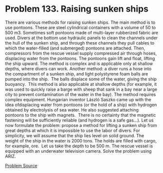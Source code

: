 # Problem 133. Raising sunken ships

There are various methods for raising sunken ships. The main method is to use pontoons. These are steel cylindrical containers with a volume of 50 to 500 m3. Sometimes soft pontoons made of multi-layer rubberized fabric are used. Divers at the bottom use hydraulic panels to clean the channels under the hull of the sunken ship, and through these channels they pull cables to which the water-filled (and submerged) pontoons are attached. Then, compressors from the rescue vessel supply compressed air through hoses, displacing water from the pontoons. The pontoons gain lift and float, lifting the ship upward. The method is complex and is applicable only at shallow depths, where divers can work. Another method: a diver runs a hose into the compartment of a sunken ship, and light polystyrene foam balls are pumped into the ship.  The balls displace some of the water, giving the ship buoyancy.  This method is also applicable at shallow depths (for example, it was used to quickly raise a barge with sheep that sank in a bay near a large city to prevent contamination of the water in the bay). The method requires complex equipment. Hungarian inventor László Saszko came up with the idea of ​​displacing water from pontoons (or the hold of a ship) with hydrogen obtained by electrolysis of sea water. He also suggested attaching pontoons to the ship with magnets.  There is no certainty that the magnetic fastening will be sufficiently reliable (and hydrogen is a safe gas...). Let us now formulate the problem: propose a method for lifting a sunken ship from great depths at which it is impossible to use the labor of divers. For simplicity, we will assume that the ship lies level on solid ground. The weight of the ship in the water is 2000 tons. The holds are filled with cargo, for example, ore.  Let us take the depth to be 500 m. The rescue vessel is equipped with an underwater television camera. Solve the problem using ARIZ.

[Problem Source](https://www.trizland.ru/tasks/5080/)